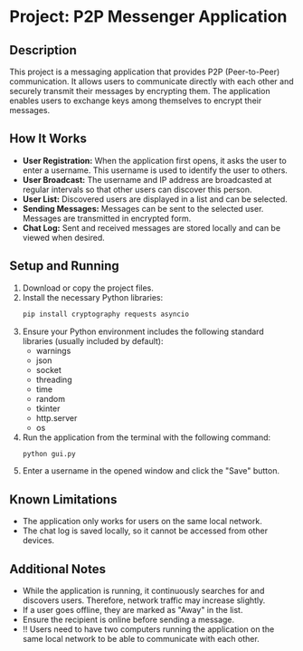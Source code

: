 # Project: P2P Messenger Application

## Description
This project is a messaging application that provides P2P (Peer-to-Peer) communication. It allows users to communicate directly with each other and securely transmit their messages by encrypting them. The application enables users to exchange keys among themselves to encrypt their messages.

## How It Works
- **User Registration:** When the application first opens, it asks the user to enter a username. This username is used to identify the user to others.
- **User Broadcast:** The username and IP address are broadcasted at regular intervals so that other users can discover this person.
- **User List:** Discovered users are displayed in a list and can be selected.
- **Sending Messages:** Messages can be sent to the selected user. Messages are transmitted in encrypted form.
- **Chat Log:** Sent and received messages are stored locally and can be viewed when desired.

## Setup and Running
1. Download or copy the project files.
2. Install the necessary Python libraries:
    ```bash
    pip install cryptography requests asyncio
    ```
3. Ensure your Python environment includes the following standard libraries (usually included by default):
    - warnings
    - json
    - socket
    - threading
    - time
    - random
    - tkinter
    - http.server
    - os
4. Run the application from the terminal with the following command:
    ```bash
    python gui.py
    ```
5. Enter a username in the opened window and click the "Save" button.

## Known Limitations
- The application only works for users on the same local network.
- The chat log is saved locally, so it cannot be accessed from other devices.

## Additional Notes
- While the application is running, it continuously searches for and discovers users. Therefore, network traffic may increase slightly.
- If a user goes offline, they are marked as "Away" in the list.
- Ensure the recipient is online before sending a message.
- !! Users need to have two computers running the application on the same local network to be able to communicate with each other.
